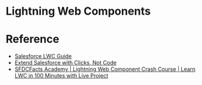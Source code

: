# Lightning Web Components






# Reference

- [Salesforce LWC Guide](https://developer.salesforce.com/docs/component-library/documentation/en/lwc)
- [Extend Salesforce with Clicks, Not Code](https://help.salesforce.com/s/articleView?id=sf.extend_click_intro.htm&type=5)
- [SFDCFacts Academy | Lightning Web Component Crash Course | Learn LWC in 100 Minutes with Live Project](https://www.youtube.com/watch?v=bLyAsIeDZtw)
